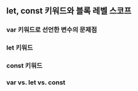 ## let, const 키워드와 블록 레벨 스코프

### var 키워드로 선언한 변수의 문제점

### let 키워드

### const 키워드

### var vs. let vs. const
